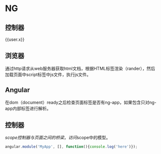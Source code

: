 NG
===
控制器
------
<body ng-app>
<script src="../bower_components/angular/angular.min.js"></script>
<script src="./heh.js" ></script>
<div ng-controller="testCtrl">
    {{user.x}}
</div>
</body>

浏览器
------
通过http请求从web服务器获取html文档，根据HTML标签渲染（rander），然后加载页面中script标签中js文件，执行js文件。

Angular
-------
在dom（document）ready之后检查页面标签是否有ng-app，如果包含只对ng-app内部标签进行解析。


控制器
------
$scope 控制器与页面之间的桥梁，{{}}访问$scope中的模型。

 
```javascript 
angular.module('MyApp', [], function(){console.log('here')});
```
